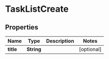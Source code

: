 

# TaskListCreate


## Properties

| Name | Type | Description | Notes |
|------------ | ------------- | ------------- | -------------|
|**title** | **String** |  |  [optional] |



